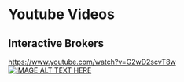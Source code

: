 # Youtube Videos 

## Interactive Brokers
https://www.youtube.com/watch?v=G2wD2scvT8w
[![IMAGE ALT TEXT HERE](https://img.youtube.com/vi/G2wD2scvT8w/2.jpg)](https://www.youtube.com/watch?v=G2wD2scvT8w)


